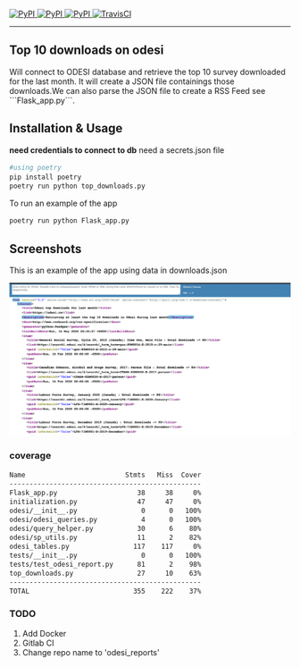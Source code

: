 [
![PyPI](https://img.shields.io/pypi/v/ask_schools.svg)
![PyPI](https://img.shields.io/pypi/pyversions/ask_schools.svg)
![PyPI](https://img.shields.io/github/license/guinslym/ask_schools.svg)
](https://pypi.org/project/ask_schools/)
[![TravisCI](https://travis-ci.org/guinslym/ask_schools.svg?branch=master)](https://travis-ci.org/guinslym/ask_schools)

<hr/>

## Top 10 downloads on odesi 

<p>
Will connect to ODESI database and retrieve the top 10 survey downloaded for the last month. It will create a JSON file containings those downloads.We can also parse the JSON file to create a RSS Feed see ```Flask_app.py```.
</p>

## Installation & Usage

**need credentials to connect to db** need a secrets.json file

```python 
#using poetry
pip install poetry
poetry run python top_downloads.py
```

To run an example of the app
```python 
poetry run python Flask_app.py
```

## Screenshots
This is an example of the app using data in downloads.json
<p float="left">
    <img src="screenshots/screenshot.png" width="700"/>
</p>

### coverage
```
Name                         Stmts   Miss  Cover
------------------------------------------------
Flask_app.py                    38     38     0%
initialization.py               47     47     0%
odesi/__init__.py                0      0   100%
odesi/odesi_queries.py           4      0   100%
odesi/query_helper.py           30      6    80%
odesi/sp_utils.py               11      2    82%
odesi_tables.py                117    117     0%
tests/__init__.py                0      0   100%
tests/test_odesi_report.py      81      2    98%
top_downloads.py                27     10    63%
------------------------------------------------
TOTAL                          355    222    37%
```

### TODO
1. Add Docker
2. Gitlab CI
3. Change repo name to 'odesi_reports'
